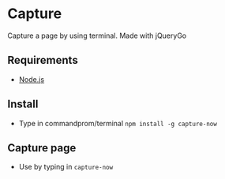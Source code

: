 # Capture

Capture a page by using terminal. Made with jQueryGo

## Requirements

  * [Node.js](http://nodejs.org)

## Install

  * Type in commandprom/terminal `npm install -g capture-now`

## Capture page

  * Use by typing in `capture-now`



  
